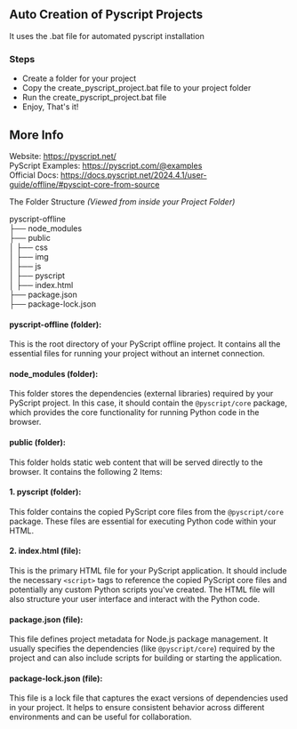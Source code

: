 ## Auto Creation of Pyscript Projects
It uses the .bat file for automated pyscript installation

### Steps
- Create a folder for your project
- Copy the create_pyscript_project.bat file to your project folder
- Run the create_pyscript_project.bat file
- Enjoy, That's it!


## More Info
Website: https://pyscript.net/  
PyScript Examples: https://pyscript.com/@examples  
Official Docs: https://docs.pyscript.net/2024.4.1/user-guide/offline/#pyscipt-core-from-source  


The Folder Structure *(Viewed from inside your Project Folder)*

pyscript-offline  
├── node_modules  
├── public  
│   ├── css  
│   ├── img  
│   ├── js  
│   ├── pyscript  
│   ├── index.html  
├── package.json  
├── package-lock.json 



#### pyscript-offline (folder):

This is the root directory of your PyScript offline project. It contains all the essential files for running your project without an internet connection.

#### node_modules (folder):

This folder stores the dependencies (external libraries) required by your PyScript project. In this case, it should contain the `@pyscript/core` package, which provides the core functionality for running Python code in the browser.

#### public (folder):

This folder holds static web content that will be served directly to the browser. It contains the following 2 Items:

#### 1. pyscript (folder):

This folder contains the copied PyScript core files from the `@pyscript/core` package. These files are essential for executing Python code within your HTML.

#### 2. index.html (file):

This is the primary HTML file for your PyScript application. It should include the necessary `<script>` tags to reference the copied PyScript core files and potentially any custom Python scripts you've created. The HTML file will also structure your user interface and interact with the Python code.

#### package.json (file):

This file defines project metadata for Node.js package management. It usually specifies the dependencies (like `@pyscript/core`) required by the project and can also include scripts for building or starting the application.

#### package-lock.json (file):

This file is a lock file that captures the exact versions of dependencies used in your project. It helps to ensure consistent behavior across different environments and can be useful for collaboration.
